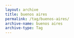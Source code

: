 ```yaml
---
layout: archive
title: buenos aires
permalink: /tag/buenos-aires/
archive-name: buenos aires
archive-type: Tag
---
```

